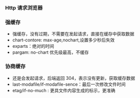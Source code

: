 ### Http 请求浏览器

### 强缓存

- 强缓存，没有过期，不需要在发起请求，直接在缓存中获取数据
- chart-contore: max-age,nochart,设置多少秒后失效
- exparts：绝对的时间
- pargam: no-chart 优先级最高，不缓存

### 协商缓存

- 还是会发起请求，后端返回 304，表示没有更新，获取缓存数据
- last-modafile/if-modafile-sence：最后一次修改文件时间
- etag/if-no-much : 更具文件内容生成的标示，更准确
